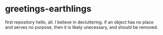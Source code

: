 # greetings-earthlings
first repository
hello, all. I believe in decluttering. if an object has no place and serves no purpose, then it is likely unecessary, and should be removed. 
